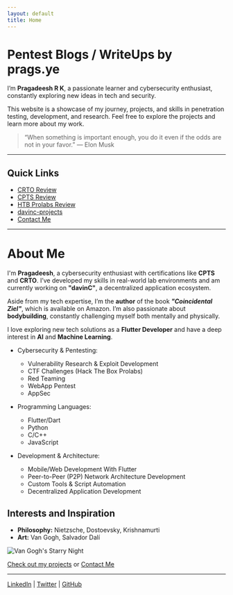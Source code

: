 ```yaml
---
layout: default
title: Home
---
```

# Pentest Blogs / WriteUps by prags.ye
I’m **Pragadeesh R K**, a passionate learner and cybersecurity enthusiast, constantly exploring new ideas in tech and security.

This website is a showcase of my journey, projects, and skills in penetration testing, development, and research. Feel free to explore the projects and learn more about my work.


> “When something is important enough, you do it even if the odds are not in your favor.” — Elon Musk


---

## Quick Links

- [CRTO Review](./tools.html)
- [CPTS Review](./CPTSreview.md)
- [HTB Prolabs Review](./tools.html)
- [davinc-projects](./projects.html)
- [Contact Me](./contact.html)

---

# About Me

I'm **Pragadeesh**, a cybersecurity enthusiast with certifications like **CPTS** and **CRTO**. I’ve developed my skills in real-world lab environments and am currently working on **"davinC"**, a decentralized application ecosystem.

Aside from my tech expertise, I’m the **author** of the book _**"Coincidental Ziel"**_, which is available on Amazon. I’m also passionate about **bodybuilding**, constantly challenging myself both mentally and physically.

I love exploring new tech solutions as a **Flutter Developer** and have a deep interest in **AI** and **Machine Learning**.


- Cybersecurity & Pentesting:
  - Vulnerability Research & Exploit Development
  - CTF Challenges (Hack The Box Prolabs)
  - Red Teaming
  - WebApp Pentest
  - AppSec



- Programming Languages:
  - Flutter/Dart
  - Python
  - C/C++
  - JavaScript



- Development & Architecture:
  - Mobile/Web Development With Flutter
  - Peer-to-Peer (P2P) Network Architecture Development
  - Custom Tools & Script Automation
  - Decentralized Application Development


## Interests and Inspiration

- **Philosophy:** Nietzsche, Dostoevsky, Krishnamurti
- **Art:** Van Gogh, Salvador Dalí

![Van Gogh's Starry Night](https://example.com/starry-night.jpg)

[Check out my projects](./projects.html) or [Contact Me](./contact.html)

---

[LinkedIn]((https://www.linkedin.com/in/pragadeesh-rk/)) | [Twitter](https://x.com/@prags_ye) | [GitHub](https://github.com/yourprofile)
